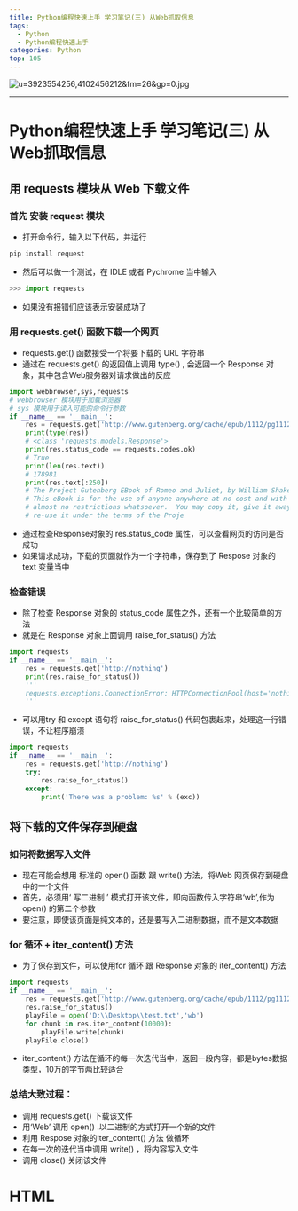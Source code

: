 ```yaml
---
title: Python编程快速上手 学习笔记(三) 从Web抓取信息
tags:
  - Python
  - Python编程快速上手
categories: Python
top: 105
---
```

![u=3923554256,4102456212&fm=26&gp=0.jpg](https://upload-images.jianshu.io/upload_images/9140378-28b350a488cb4b5f.jpg?imageMogr2/auto-orient/strip%7CimageView2/2/w/540)
***
<!--more-->

# Python编程快速上手 学习笔记(三) 从Web抓取信息

## 用 requests 模块从 Web 下载文件

### 首先 安装 request 模块 

+ 打开命令行，输入以下代码，并运行

```python
pip install request
```

+ 然后可以做一个测试，在 IDLE 或者 Pychrome 当中输入

```python
>>> import requests
```

+ 如果没有报错们应该表示安装成功了

### 用 requests.get() 函数下载一个网页

+ requests.get() 函数接受一个将要下载的 URL 字符串 
+ 通过在 requests.get() 的返回值上调用 type() , 会返回一个 Response 对象，其中包含Web服务器对请求做出的反应

```python
import webbrowser,sys,requests
# webbrowser 模块用于加载浏览器
# sys 模块用于读入可能的命令行参数
if __name__ == '__main__':
    res = requests.get('http://www.gutenberg.org/cache/epub/1112/pg1112.txt')
    print(type(res))
    # <class 'requests.models.Response'>
    print(res.status_code == requests.codes.ok)
    # True
    print(len(res.text))
    # 178981
    print(res.text[:250])
    # ﻿The Project Gutenberg EBook of Romeo and Juliet, by William Shakespeare
    # This eBook is for the use of anyone anywhere at no cost and with
    # almost no restrictions whatsoever.  You may copy it, give it away or
    # re-use it under the terms of the Proje
```

+ 通过检查Response对象的 res.status_code 属性，可以查看网页的访问是否成功
+ 如果请求成功，下载的页面就作为一个字符串，保存到了 Respose 对象的 text 变量当中

### 检查错误

+ 除了检查 Response 对象的 status_code 属性之外，还有一个比较简单的方法
+ 就是在 Response 对象上面调用  raise_for_status() 方法

```python
import requests
if __name__ == '__main__':
    res = requests.get('http://nothing')
    print(res.raise_for_status())
    '''
    requests.exceptions.ConnectionError: HTTPConnectionPool(host='nothing', port=80): Max retries exceeded with url: / (Caused by NewConnectionError('<urllib3.connection.HTTPConnection object at 0x00000246FDD4DB00>: Failed to establish a new connection: [Errno 11001] getaddrinfo failed',))
    '''
```

+ 可以用try 和 except 语句将 raise_for_status() 代码包裹起来，处理这一行错误，不让程序崩溃

```python
import requests
if __name__ == '__main__':
    res = requests.get('http://nothing')
    try:
        res.raise_for_status()
    except:
        print('There was a problem: %s' % (exc))
```

## 将下载的文件保存到硬盘

### 如何将数据写入文件

+ 现在可能会想用 标准的 open() 函数 跟 write() 方法，将Web 网页保存到硬盘中的一个文件
+ 首先，必须用‘ 写二进制 ’ 模式打开该文件，即向函数传入字符串‘wb’,作为 open() 的第二个参数
+ 要注意，即使该页面是纯文本的，还是要写入二进制数据，而不是文本数据

### for 循环 + iter_content() 方法

+ 为了保存到文件，可以使用for 循环 跟 Response 对象的 iter_content() 方法

```python
import requests
if __name__ == '__main__':
    res = requests.get('http://www.gutenberg.org/cache/epub/1112/pg1112.txt')
    res.raise_for_status()
    playFile = open('D:\\Desktop\\test.txt','wb')
    for chunk in res.iter_content(10000):
        playFile.write(chunk)
    playFile.close()
```

+ iter_content() 方法在循环的每一次迭代当中，返回一段内容，都是bytes数据类型，10万的字节两比较适合

### 总结大致过程：

+ 调用 requests.get() 下载该文件
+ 用‘Web’ 调用 open() .以二进制的方式打开一个新的文件
+ 利用 Respose 对象的iter_content() 方法 做循环
+ 在每一次的迭代当中调用 write() ，将内容写入文件
+ 调用 close() 关闭该文件

# HTML

